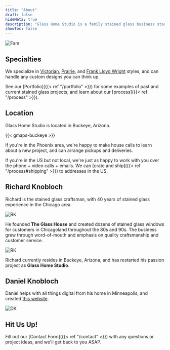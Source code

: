 ```yaml
---
title: "About"
draft: false
hideMeta: true
description: "Glass Home Studio is a family stained glass business started in 2022, with over 40 years of experience creating custom stained glass windows."
showToc: false
---
```

 
 ![Fam](/img/about/fam.jpg)

 ## Specialties
 We specialize in [Victorian](https://www.google.com/search?q=victorian+stained+glass), [Prairie](https://www.google.com/search?q=prairie+art+stained+glass), and [Frank Lloyd Wright](https://www.google.com/search?q=frank+lloyd+wright+stained+glass) styles, and can handle any custom designs you can think up.  

 See our [Portfolio]({{< ref "/portfolio" >}}) for some examples of past and current stained glass projects, and learn about our [process]({{< ref "/process" >}}).

 ## Location
 Glass Home Studio is located in Buckeye, Arizona.
 
 {{< gmaps-buckeye >}}  
 
 If you're in the Phoenix area, we're happy to make house calls to learn about a new project, and can arrange pickups and deliveries.  
 
 If you're in the US but not local, we're just as happy to work with you over the phone + video calls + emails.  We can [crate and ship]({{< ref "/process#shipping" >}})  to addresses in the US. 

## Richard Knobloch
Richard is the stained glass craftsman, with 40 years of stained glass experience in the Chicago area.  

![RK](/img/about/rk.jpg)
 
He founded **The Glass House** and created dozens of stained glass windows for customers in Chicagoland throughout the 80s and 90s.  The business grew through word-of-mouth and emphasis on quality craftsmanship and customer service.

![RK](/img/about/glasshouse.jpg)

Richard currently resides in Buckeye, Arizona, and has restarted his passion project as **Glass Home Studio**.

 ## Daniel Knobloch
Daniel helps with all things digital from his home in Minneapolis, and created [this website](https://github.com/rummagesailor/Glass-Home-Studio).

![DK](/img/about/dk.jpg)

## Hit Us Up!
Fill out our [Contact Form]({{< ref "/contact" >}}) with any questions or project ideas, and we'll get back to you ASAP.